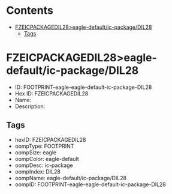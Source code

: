 



Contents
========

* [FZEICPACKAGEDIL28>eagle-default/ic-package/DIL28](#fzeicpackagedil28eagle-defaultic-packagedil28)
	* [Tags](#tags)

# FZEICPACKAGEDIL28>eagle-default/ic-package/DIL28

- ID: FOOTPRINT-eagle-eagle-default-ic-package-DIL28
- Hex ID: FZEICPACKAGEDIL28
- Name: 
- Description: 

## Tags

- hexID: FZEICPACKAGEDIL28
- oompType: FOOTPRINT
- oompSize: eagle
- oompColor: eagle-default
- oompDesc: ic-package
- oompIndex: DIL28
- oompName: eagle-default/ic-package/DIL28
- oompID: FOOTPRINT-eagle-eagle-default-ic-package-DIL28
